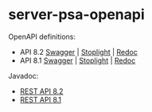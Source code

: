 # server-psa-openapi

OpenAPI definitions:
- API 8.2
[Swagger](https://pisasales.github.io/server-psa-openapi/82/openapi/api-swagger.htm) | 
[Stoplight](https://pisasales.github.io/server-psa-openapi/82/openapi/api-stoplight.htm) |
[Redoc](https://pisasales.github.io/server-psa-openapi/82/openapi/api-redoc.htm)
- API 8.1
[Swagger](https://pisasales.github.io/server-psa-openapi/81/openapi/api-swagger.htm) | 
[Stoplight](https://pisasales.github.io/server-psa-openapi/81/openapi/api-stoplight.htm) |
[Redoc](https://pisasales.github.io/server-psa-openapi/81/openapi/api-redoc.htm)

Javadoc:
- [REST API 8.2](https://pisasales.github.io/server-psa-openapi/82/javadoc/restapi/index.html)
- [REST API 8.1](https://pisasales.github.io/server-psa-openapi/81/javadoc/restapi/index.html)

